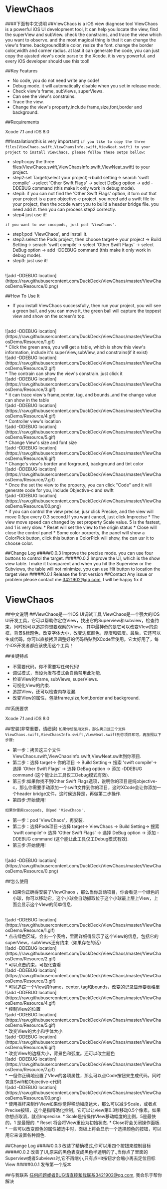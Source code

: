 ViewChaos
===
####下面有中文说明
##ViewChaos is a iOS view diagnose tool
ViewChaos is a powerful iOS UI development tool, It can help you locate the view, find the superView and subView. check the constrains, and trace the view which you want to observe. and the most magical thing is that it can change the view's frame. background&title color, resize the font. change the border color,width and corner radius. at last.it can generate the code,  you can just copy the ajusted view's code parse to the Xcode.  it is very powerful. and every iOS developer should use this tool!

##Key Features
* No code, you do not need write any code!
* Debug mode. it will automatically disable when you set in release mode.
* Check view's frame, subViews, superViews.
* Can see the view's constrains.
* Trace the view.
* Change the view's property,include frame,size,font,border and background.

##Requirements 

Xcode 7.1 and iOS 8.0

##Installation(this is very important)
`if you like to copy the three files(ViewChaos.swift,ViewChaosInfo.swift,ViewNeat.swift) to your project to install ViewChaos, please follow these setps bellow:`
* step1:copy the three files(ViewChaos.swift,ViewChaosInfo.swift,ViewNeat.swift) to your project.
* step2:set Target(select your project)->build setting-> search 'swift compile' ->select 'Other Swift Flags' -> select DeBug option -> add -DDEBUG command (this make it only work in debug mode).
* step3: if you can not find the 'Other Swift Flags' option, it turn out that your project is a pure objective-c project. you need add a swift file to your project, then the xcode want you to build a header bridge file. you need add it. then you can process step2 correctly.
* step4 just use it! 

`if you want to use cocopods, just pod 'ViewChaos'.`
* step1:pod 'ViewChaos', and install it.
* step2:select the Pods project, then choose target-> your project -> Build Setting-> serach 'swift compile'-> select 'Other Swift Flags' -> select DeBug option -> add -DDEBUG command (this make it only work in debug mode).
* step3: just use it!
<br>
![add -DDEBUG location](https://raw.githubusercontent.com/DuckDeck/ViewChaos/master/ViewChaosDemo/Resource/0.png)  

##How To Use It 
* If you install ViewChaos successfully, then run your project, you will see a green ball, and you can move it, the green ball will capture the toppest view and show on the screen's top.
<br>
![add -DDEBUG location](https://raw.githubusercontent.com/DuckDeck/ViewChaos/master/ViewChaosDemo/Resource/1.gif)
<br>
* Click the green area, you will get a table, which is show this view's information, include it's superView,subView, and constrains(if it exist)
<br>
![add -DDEBUG location](https://raw.githubusercontent.com/DuckDeck/ViewChaos/master/ViewChaosDemo/Resource/2.gif)
<br>
* The contrain can show the view's constrain. just click it
<br>
![add -DDEBUG location](https://raw.githubusercontent.com/DuckDeck/ViewChaos/master/ViewChaosDemo/Resource/3.gif)
<br>
* it can trace view's frame,center, tag, and bounds..and the change value can show in the table
<br>
![add -DDEBUG location](https://raw.githubusercontent.com/DuckDeck/ViewChaos/master/ViewChaosDemo/Resource/4.gif)
<br>
* Controller view's location
<br>
![add -DDEBUG location](https://raw.githubusercontent.com/DuckDeck/ViewChaos/master/ViewChaosDemo/Resource/5.gif)
<br>
* Change View's size and font size
<br>
![add -DDEBUG location](https://raw.githubusercontent.com/DuckDeck/ViewChaos/master/ViewChaosDemo/Resource/6.gif)
<br>
* Change's view's border and forground, background and tint color
<br>
![add -DDEBUG location](https://raw.githubusercontent.com/DuckDeck/ViewChaos/master/ViewChaosDemo/Resource/7.gif)
<br>
* Once the set the view to the property, you can click "Code" and it will generate code for you, include Objective-c and swift
<br>
![add -DDEBUG location](https://raw.githubusercontent.com/DuckDeck/ViewChaos/master/ViewChaosDemo/Resource/00.png)
<br>
* if you can control the view precise, jusr click Precise, and the view will move 0.5px every 0.3 second.If you want cancel, just click Imprecise
* The view move speed can changed by set property Scale value. 5 is the fastest, and 1 is very slow.
* Reset will set the view to the origin status
* Close will close the control panel
* Some color porperty, the panel will show a ColorPick button, click this button a ColorPick will show, the can usr it to choose color.


##Change Log
#####0.0.3
Improve the precise mode. you can use four buttons to control the target.
#####0.0.2
Improve the UI, which is the show view table. I make it transparent and when you hit the Superview or the Subviews, the table will not minimize. you can use Hit button to location the target view
#####0.0.1
Release the first version
##Contact 
Any issue or problem please contact me:3421902@qq.com, I will be happy fix it




ViewChaos
===
##中文说明
##ViewChaos是一个IOS UI调试工具
ViewChaos是一个强大的IOS UI开发工具，它可以帮助你定位View，找出它的Superview和subview，检查约束，同时也可以追踪你想要观察的View。 其中最神奇的是它可以改变VIew的边框，背景&标题色，改变字体大小，改变边框颜色，厚度和弧度。最后，它还可以生成代码，你可以直接拷贝调整好的代码粘贴到XCode里使用。它太好用了，每个iOS开发者都应该使用这个工具！

##关键特点
* 不需要代码，你不需要写任何代码!
* 调试模式，当设为发布模式会自动禁用此功能.
* 检查VIew的frame, subViews, superViews.
* 可视化View的约束.
* 追踪VIew，还可以检查内存泄漏.
* 改变VIew的属性，包括frame,size,font,border and background.

##系统要求 

Xcode 7.1 and iOS 8.0

##安装(非常重要，请细读)
`如果你想使用文件，那么拷贝这三个文件ViewChaos.swift,ViewChaosInfo.swift,ViewNeat.swift到你项目即可，再按照以下步骤:`
* 第一步：拷贝这三个文件ViewChaos.swift,ViewChaosInfo.swift,ViewNeat.swift到你项目.
* 第二步：选择 target-> 你的项目 -> Build Setting-> 搜索 'swift compile'-> 选择 'Other Swift Flags' -> 选择 DeBug option -> 添加 -DDEBUG command (这个能让此工具仅工Debug模式有效).
* 第三步:如果你找不到Other Swift Flags选项，说明你的项目是纯objective-c，那么你需要手动添加一个swift文件到你的项目，这时XCode会让你添加一个header bridge文件，这时侯选择是，再做第二步操作.
* 第四步:开始使用! 

`如果你使用cocopods, 则pod 'ViewChaos'.`
* 第一步：pod 'ViewChaos'，再安装.
* 第二步：选择Pods项目->选择 target-> ViewChaos -> Build Setting-> 搜索 'swift compile'-> 选择 'Other Swift Flags' -> 选择 DeBug option -> 添加 -DDEBUG command (这个能让此工具仅工Debug模式有效).
* 第三步:开始使用!
<br>
![add -DDEBUG location](https://raw.githubusercontent.com/DuckDeck/ViewChaos/master/ViewChaosDemo/Resource/0.png)  

##怎么使用
* 如果你正确得安装了ViewChaos ，那么当你启动项目，你会看见一个绿色的小球，你可以移动它，这个小球会自动抓取位于这个小球最上层上VIew，上面会显示这个VIew的简单信息.
<br>
![add -DDEBUG location](https://raw.githubusercontent.com/DuckDeck/ViewChaos/master/ViewChaosDemo/Resource/1.gif)
<br>
* 点击绿色区域，会出一个表格，里面详细得显示了这个VIew的信息，包括它的superView，subViews还有约束（如果存在的话）
<br>
![add -DDEBUG location](https://raw.githubusercontent.com/DuckDeck/ViewChaos/master/ViewChaosDemo/Resource/2.gif)
<br>
* 可以点击约束，可视化查看
<br>
![add -DDEBUG location](https://raw.githubusercontent.com/DuckDeck/ViewChaos/master/ViewChaosDemo/Resource/3.gif)
<br>
* 可以追踪一个View的frame，center, tag和bounds，改变的记录显示要表格里
<br>
![add -DDEBUG location](https://raw.githubusercontent.com/DuckDeck/ViewChaos/master/ViewChaosDemo/Resource/4.gif)
<br>
* 控制View的位置
<br>
![add -DDEBUG location](https://raw.githubusercontent.com/DuckDeck/ViewChaos/master/ViewChaosDemo/Resource/5.gif)
<br>
* 改变VIew的大小和字体大小
<br>
![add -DDEBUG location](https://raw.githubusercontent.com/DuckDeck/ViewChaos/master/ViewChaosDemo/Resource/6.gif)
<br>
* 改变VIew的边框大小，背景色和弧度。还可以改主题色
<br>
![add -DDEBUG location](https://raw.githubusercontent.com/DuckDeck/ViewChaos/master/ViewChaosDemo/Resource/7.gif)
<br>
* 一但你正确地设置了VIew的各项属性，那么可以点Code按钮来生成代码，同时包含Swift和Objective-c代码
<br>
![add -DDEBUG location](https://raw.githubusercontent.com/DuckDeck/ViewChaos/master/ViewChaosDemo/Resource/00.png)
<br>
* 使用摇杆来制作View如果你觉得移动幅度达大，那么可以减少Scale，或者点Precise按钮，这个是指精确化控制，它可以让view第0.3秒移动0.5个像素。如果你想点取消，就点Imprecise.
* Scale是指操作VIew移动幅度的比例，5是最快的，1 是最慢的.
* Reset 将会将View重设为初始状态.
* Close将会关闭操作面板.
* 一些可以改变颜色的属性被选中时，面板上将会显示一个选择颜色的按钮，可以用它来设置各种颜色.

##Change Log
#####0.0.3
改装了精确模式,你可以用四个按钮来控制目标
#####0.0.2
改善了UI,原来的黑色表变成黑色半透明的了.,当你点了里面的Superview或者Subviews时,它不再缩小,只有点Hit按钮才会缩小再去定位目标View
#####0.0.1
发布第一个版本
<br>


##与我联系 
任何问题或者BUG请直接和我联系3421902@qq.com, 我会乐于帮你解决

